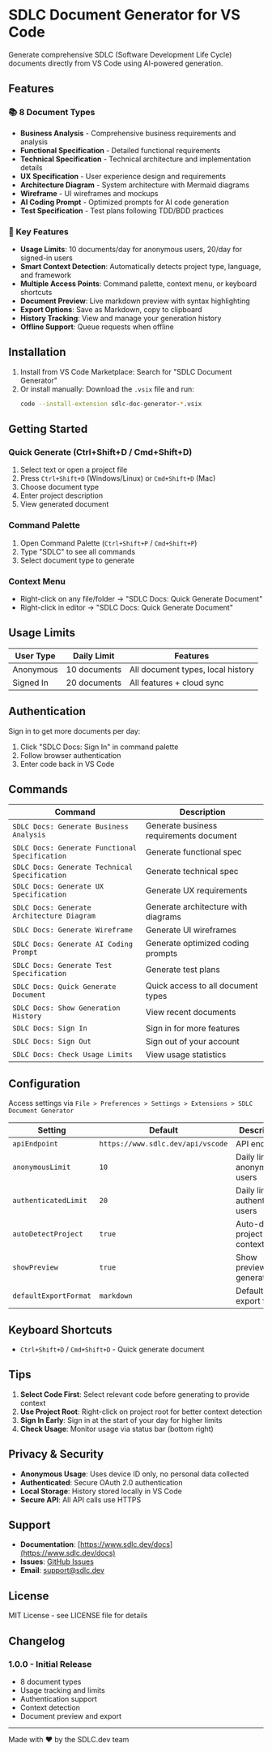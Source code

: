 # SDLC Document Generator for VS Code

Generate comprehensive SDLC (Software Development Life Cycle) documents directly from VS Code using AI-powered generation.

## Features

### 📚 8 Document Types
- **Business Analysis** - Comprehensive business requirements and analysis
- **Functional Specification** - Detailed functional requirements
- **Technical Specification** - Technical architecture and implementation details  
- **UX Specification** - User experience design and requirements
- **Architecture Diagram** - System architecture with Mermaid diagrams
- **Wireframe** - UI wireframes and mockups
- **AI Coding Prompt** - Optimized prompts for AI code generation
- **Test Specification** - Test plans following TDD/BDD practices

### 🎯 Key Features
- **Usage Limits**: 10 documents/day for anonymous users, 20/day for signed-in users
- **Smart Context Detection**: Automatically detects project type, language, and framework
- **Multiple Access Points**: Command palette, context menu, or keyboard shortcuts
- **Document Preview**: Live markdown preview with syntax highlighting
- **Export Options**: Save as Markdown, copy to clipboard
- **History Tracking**: View and manage your generation history
- **Offline Support**: Queue requests when offline

## Installation

1. Install from VS Code Marketplace: Search for "SDLC Document Generator"
2. Or install manually: Download the `.vsix` file and run:
   ```bash
   code --install-extension sdlc-doc-generator-*.vsix
   ```

## Getting Started

### Quick Generate (Ctrl+Shift+D / Cmd+Shift+D)
1. Select text or open a project file
2. Press `Ctrl+Shift+D` (Windows/Linux) or `Cmd+Shift+D` (Mac)
3. Choose document type
4. Enter project description
5. View generated document

### Command Palette
1. Open Command Palette (`Ctrl+Shift+P` / `Cmd+Shift+P`)
2. Type "SDLC" to see all commands
3. Select document type to generate

### Context Menu
- Right-click on any file/folder → "SDLC Docs: Quick Generate Document"
- Right-click in editor → "SDLC Docs: Quick Generate Document"

## Usage Limits

| User Type | Daily Limit | Features |
|-----------|------------|----------|
| Anonymous | 10 documents | All document types, local history |
| Signed In | 20 documents | All features + cloud sync |

## Authentication

Sign in to get more documents per day:
1. Click "SDLC Docs: Sign In" in command palette
2. Follow browser authentication
3. Enter code back in VS Code

## Commands

| Command | Description |
|---------|-------------|
| `SDLC Docs: Generate Business Analysis` | Generate business requirements document |
| `SDLC Docs: Generate Functional Specification` | Generate functional spec |
| `SDLC Docs: Generate Technical Specification` | Generate technical spec |
| `SDLC Docs: Generate UX Specification` | Generate UX requirements |
| `SDLC Docs: Generate Architecture Diagram` | Generate architecture with diagrams |
| `SDLC Docs: Generate Wireframe` | Generate UI wireframes |
| `SDLC Docs: Generate AI Coding Prompt` | Generate optimized coding prompts |
| `SDLC Docs: Generate Test Specification` | Generate test plans |
| `SDLC Docs: Quick Generate Document` | Quick access to all document types |
| `SDLC Docs: Show Generation History` | View recent documents |
| `SDLC Docs: Sign In` | Sign in for more features |
| `SDLC Docs: Sign Out` | Sign out of your account |
| `SDLC Docs: Check Usage Limits` | View usage statistics |

## Configuration

Access settings via `File > Preferences > Settings > Extensions > SDLC Document Generator`

| Setting | Default | Description |
|---------|---------|-------------|
| `apiEndpoint` | `https://www.sdlc.dev/api/vscode` | API endpoint |
| `anonymousLimit` | `10` | Daily limit for anonymous users |
| `authenticatedLimit` | `20` | Daily limit for authenticated users |
| `autoDetectProject` | `true` | Auto-detect project context |
| `showPreview` | `true` | Show preview after generation |
| `defaultExportFormat` | `markdown` | Default export format |

## Keyboard Shortcuts

- `Ctrl+Shift+D` / `Cmd+Shift+D` - Quick generate document

## Tips

1. **Select Code First**: Select relevant code before generating to provide context
2. **Use Project Root**: Right-click on project root for better context detection
3. **Sign In Early**: Sign in at the start of your day for higher limits
4. **Check Usage**: Monitor usage via status bar (bottom right)

## Privacy & Security

- **Anonymous Usage**: Uses device ID only, no personal data collected
- **Authenticated**: Secure OAuth 2.0 authentication
- **Local Storage**: History stored locally in VS Code
- **Secure API**: All API calls use HTTPS

## Support

- **Documentation**: [https://www.sdlc.dev/docs](https://www.sdlc.dev/docs)
- **Issues**: [GitHub Issues](https://github.com/yourusername/sdlc-doc-generator-vscode/issues)
- **Email**: support@sdlc.dev

## License

MIT License - see LICENSE file for details

## Changelog

### 1.0.0 - Initial Release
- 8 document types
- Usage tracking and limits
- Authentication support
- Context detection
- Document preview and export

---

Made with ❤️ by the SDLC.dev team